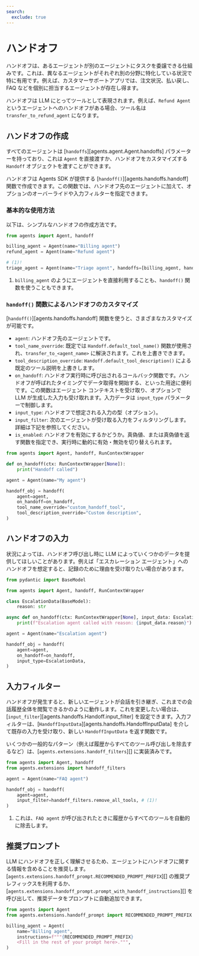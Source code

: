 ```yaml
---
search:
  exclude: true
---
```

# ハンドオフ

ハンドオフは、あるエージェントが別のエージェントにタスクを委譲できる仕組みです。これは、異なるエージェントがそれぞれ別の分野に特化している状況で特に有用です。例えば、カスタマーサポートアプリでは、注文状況、払い戻し、FAQ などを個別に担当するエージェントが存在し得ます。

ハンドオフは LLM にとってツールとして表現されます。例えば、`Refund Agent` というエージェントへのハンドオフがある場合、ツール名は `transfer_to_refund_agent` になります。

## ハンドオフの作成

すべてのエージェントは [`handoffs`][agents.agent.Agent.handoffs] パラメーターを持っており、これは `Agent` を直接渡すか、ハンドオフをカスタマイズする `Handoff` オブジェクトを渡すことができます。

ハンドオフは Agents SDK が提供する [`handoff()`][agents.handoffs.handoff] 関数で作成できます。この関数では、ハンドオフ先のエージェントに加えて、オプションのオーバーライドや入力フィルターを指定できます。

### 基本的な使用方法

以下は、シンプルなハンドオフの作成方法です。

```python
from agents import Agent, handoff

billing_agent = Agent(name="Billing agent")
refund_agent = Agent(name="Refund agent")

# (1)!
triage_agent = Agent(name="Triage agent", handoffs=[billing_agent, handoff(refund_agent)])
```

1. `billing_agent` のようにエージェントを直接利用することも、`handoff()` 関数を使うこともできます。

### `handoff()` 関数によるハンドオフのカスタマイズ

[`handoff()`][agents.handoffs.handoff] 関数を使うと、さまざまなカスタマイズが可能です。

-   `agent`: ハンドオフ先のエージェントです。
-   `tool_name_override`: 既定では `Handoff.default_tool_name()` 関数が使用され、`transfer_to_<agent_name>` に解決されます。これを上書きできます。
-   `tool_description_override`: `Handoff.default_tool_description()` による既定のツール説明を上書きします。
-   `on_handoff`: ハンドオフ実行時に呼び出されるコールバック関数です。ハンドオフが呼ばれたタイミングでデータ取得を開始する、といった用途に便利です。この関数はエージェント コンテキストを受け取り、オプションで LLM が生成した入力も受け取れます。入力データは `input_type` パラメーターで制御します。
-   `input_type`: ハンドオフで想定される入力の型（オプション）。
-   `input_filter`: 次のエージェントが受け取る入力をフィルタリングします。詳細は下記を参照してください。
-   `is_enabled`: ハンドオフを有効にするかどうか。真偽値、または真偽値を返す関数を指定でき、実行時に動的に有効・無効を切り替えられます。

```python
from agents import Agent, handoff, RunContextWrapper

def on_handoff(ctx: RunContextWrapper[None]):
    print("Handoff called")

agent = Agent(name="My agent")

handoff_obj = handoff(
    agent=agent,
    on_handoff=on_handoff,
    tool_name_override="custom_handoff_tool",
    tool_description_override="Custom description",
)
```

## ハンドオフの入力

状況によっては、ハンドオフ呼び出し時に LLM によっていくつかのデータを提供してほしいことがあります。例えば「エスカレーション エージェント」へのハンドオフを想定すると、記録のために理由を受け取りたい場合があります。

```python
from pydantic import BaseModel

from agents import Agent, handoff, RunContextWrapper

class EscalationData(BaseModel):
    reason: str

async def on_handoff(ctx: RunContextWrapper[None], input_data: EscalationData):
    print(f"Escalation agent called with reason: {input_data.reason}")

agent = Agent(name="Escalation agent")

handoff_obj = handoff(
    agent=agent,
    on_handoff=on_handoff,
    input_type=EscalationData,
)
```

## 入力フィルター

ハンドオフが発生すると、新しいエージェントが会話を引き継ぎ、これまでの会話履歴全体を閲覧できるかのように動作します。これを変更したい場合は、[`input_filter`][agents.handoffs.Handoff.input_filter] を設定できます。入力フィルターは、[`HandoffInputData`][agents.handoffs.HandoffInputData] を介して既存の入力を受け取り、新しい `HandoffInputData` を返す関数です。

いくつかの一般的なパターン（例えば履歴からすべてのツール呼び出しを除去するなど）は、[`agents.extensions.handoff_filters`][] に実装済みです。

```python
from agents import Agent, handoff
from agents.extensions import handoff_filters

agent = Agent(name="FAQ agent")

handoff_obj = handoff(
    agent=agent,
    input_filter=handoff_filters.remove_all_tools, # (1)!
)
```

1. これは、`FAQ agent` が呼び出されたときに履歴からすべてのツールを自動的に除去します。

## 推奨プロンプト

LLM にハンドオフを正しく理解させるため、エージェントにハンドオフに関する情報を含めることを推奨します。[`agents.extensions.handoff_prompt.RECOMMENDED_PROMPT_PREFIX`][] の推奨プレフィックスを利用するか、[`agents.extensions.handoff_prompt.prompt_with_handoff_instructions`][] を呼び出して、推奨データをプロンプトに自動追加できます。

```python
from agents import Agent
from agents.extensions.handoff_prompt import RECOMMENDED_PROMPT_PREFIX

billing_agent = Agent(
    name="Billing agent",
    instructions=f"""{RECOMMENDED_PROMPT_PREFIX}
    <Fill in the rest of your prompt here>.""",
)
```